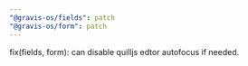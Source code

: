 ```yaml
---
"@gravis-os/fields": patch
"@gravis-os/form": patch
---
```


fix(fields, form): can disable quilljs edtor autofocus if needed.
